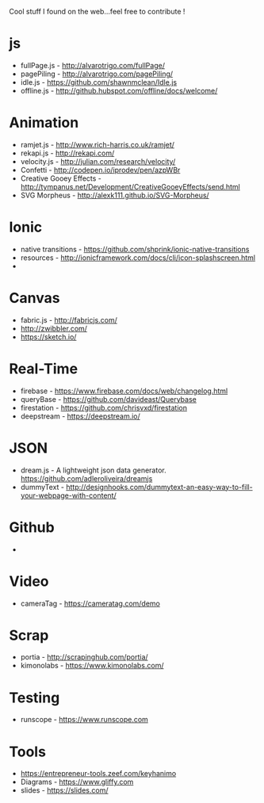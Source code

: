 Cool stuff I found on the web...feel free to contribute !

js
======
- fullPage.js - http://alvarotrigo.com/fullPage/
- pagePiling - http://alvarotrigo.com/pagePiling/
- idle.js - https://github.com/shawnmclean/Idle.js
- offline.js - http://github.hubspot.com/offline/docs/welcome/

Animation
===========
- ramjet.js - http://www.rich-harris.co.uk/ramjet/
- rekapi.js - http://rekapi.com/
- velocity.js - http://julian.com/research/velocity/
- Confetti - http://codepen.io/iprodev/pen/azpWBr
- Creative Gooey Effects - http://tympanus.net/Development/CreativeGooeyEffects/send.html 
- SVG Morpheus - http://alexk111.github.io/SVG-Morpheus/


Ionic 
=======
- native transitions - https://github.com/shprink/ionic-native-transitions
- resources - http://ionicframework.com/docs/cli/icon-splashscreen.html
- 


Canvas
========
- fabric.js - http://fabricjs.com/
- http://zwibbler.com/
- https://sketch.io/

Real-Time
==========
- firebase - https://www.firebase.com/docs/web/changelog.html
- queryBase - https://github.com/davideast/Querybase
- firestation - https://github.com/chrisvxd/firestation
- deepstream - https://deepstream.io/

 
JSON
=====
- dream.js - A lightweight json data generator. https://github.com/adleroliveira/dreamjs
- dummyText - http://designhooks.com/dummytext-an-easy-way-to-fill-your-webpage-with-content/


Github
=======
- 

Video
=======
- cameraTag - https://cameratag.com/demo


Scrap
======
- portia - http://scrapinghub.com/portia/
- kimonolabs - https://www.kimonolabs.com/

Testing
========
- runscope - https://www.runscope.com


Tools
=======
- https://entrepreneur-tools.zeef.com/keyhanimo
- Diagrams - https://www.gliffy.com
- slides - https://slides.com/

